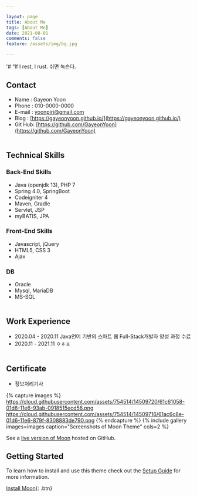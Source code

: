 ```yaml
---

layout: page
title: About Me
tags: [About Me]
date: 2021-08-01
comments: false
feature: /assets/img/bg.jpg

--- 
```


 '# “If I rest, I rust. 쉬면 녹슨다.
 
## Contact
* Name : Gayeon Yoon
* Phone : 010-0000-0000
* E-mail : yoonpiri@gmail.com  
* Blog : [https://gayeonyoon.github.io/](https://gayeonyoon.github.io/)
* Git Hub: [https://github.com/GayeonYoon](https://github.com/GayeonYoon)
<br><br>

## Technical Skills
### Back-End Skills 
* Java (openjdk 13), PHP 7
 * Spring 4.0, SpringBoot
 * Codeigniter 4
 * Maven, Gradle 
 * Servlet, JSP
 * myBATIS, JPA

### Front-End Skills 
* Javascript, jQuery
 * HTML5, CSS 3 
 * Ajax
   
### DB
 * Oracle
 * Mysql, MariaDB
 * MS-SQL
<br><br>

## Work Experience
 * 2020.04 - 2020.11 Java언어 기반의 스마트 웹 Full-Stack개발자 양성 과정 수료
 * 2020.11 - 2021.11 ㅇㅎㅍ
<br><br>

## Certificate
 * 정보처리기사 


{% capture images %}
    https://cloud.githubusercontent.com/assets/754514/14509720/61c61058-01d6-11e6-93ab-0918515ecd56.png
    https://cloud.githubusercontent.com/assets/754514/14509716/61ac6c8e-01d6-11e6-879f-8308883de790.png
{% endcapture %}
{% include gallery images=images caption="Screenshots of Moon Theme" cols=2 %}

See a [live version of Moon](http://taylantatli.github.io/Moon) hosted on GitHub.

## Getting Started

To learn how to install and use this theme check out the [Setup Guide](http://taylantatli.me/Moon/moon-theme/) for more information.
      
[Install Moon](https://github.com/TaylanTatli/Moon){: .btn}
